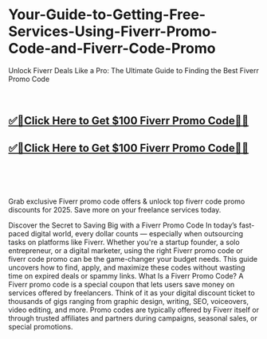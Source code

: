 # Your-Guide-to-Getting-Free-Services-Using-Fiverr-Promo-Code-and-Fiverr-Code-Promo

Unlock Fiverr Deals Like a Pro: The Ultimate Guide to Finding the Best Fiverr Promo Code
<br><br><br>
<b><h2><a href="https://searchoptima.org/fiverr-promo-code/">✅🎯Click Here to Get $100 Fiverr Promo Code🎯✅</a>

</h2></b>

<b><h2><a href="https://searchoptima.org/fiverr-promo-code/">✅🎯Click Here to Get $100 Fiverr Promo Code🎯✅</a>

</h2></b> <br><br><br>

Grab exclusive Fiverr promo code offers & unlock top fiverr code promo discounts for 2025. Save more on your freelance services today.

Discover the Secret to Saving Big with a Fiverr Promo Code
In today’s fast-paced digital world, every dollar counts — especially when outsourcing tasks on platforms like Fiverr. Whether you're a startup founder, a solo entrepreneur, or a digital marketer, using the right Fiverr promo code or fiverr code promo can be the game-changer your budget needs. This guide uncovers how to find, apply, and maximize these codes without wasting time on expired deals or spammy links.
What Is a Fiverr Promo Code?
A Fiverr promo code is a special coupon that lets users save money on services offered by freelancers. Think of it as your digital discount ticket to thousands of gigs ranging from graphic design, writing, SEO, voiceovers, video editing, and more. Promo codes are typically offered by Fiverr itself or through trusted affiliates and partners during campaigns, seasonal sales, or special promotions.
